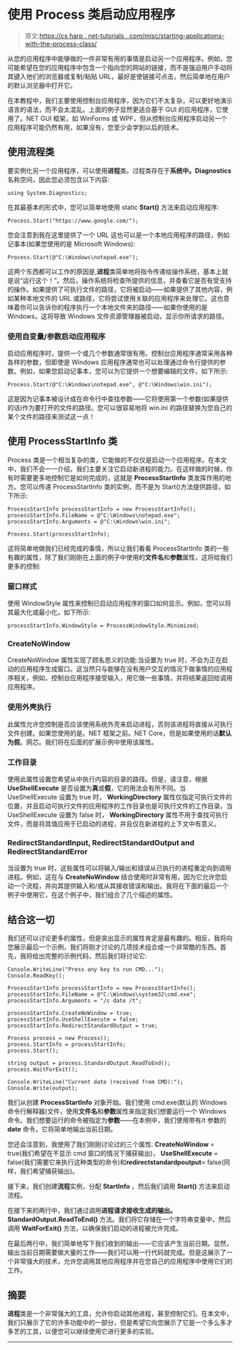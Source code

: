 # 使用 Process 类启动应用程序

> 原文:[https://cs harp . net-tutorials . com/misc/starting-applications-with-the-process-class/](https://csharp.net-tutorials.com/misc/starting-applications-with-the-process-class/)

从您的应用程序中能够做的一件非常有用的事情是启动另一个应用程序。例如，您可能希望在您的应用程序中包含一个指向您的网站的链接，而不是强迫用户手动将其键入他们的浏览器或复制/粘贴 URL，最好是使链接可点击，然后简单地在用户的默认浏览器中打开它。

在本教程中，我们主要使用控制台应用程序，因为它们不太复杂，可以更好地演示语言的语法，而不会太混乱。上面的例子显然更适合基于 GUI 的应用程序，它使用了。NET GUI 框架，如 WinForms 或 WPF，但从控制台应用程序启动另一个应用程序可能仍然有用，如果没有，您至少会学到以后的技术。

## 使用流程类

要实例化另一个应用程序，可以使用**进程**类。过程类存在于**系统中。Diagnostics** 名称空间，因此您必须包含以下内容:

```
using System.Diagnostics;
```

在其最基本的形式中，您可以简单地使用 static **Start()** 方法来启动应用程序:

<input type="hidden" name="IL_IN_ARTICLE">

```
Process.Start("https://www.google.com/");
```

您会注意到我在这里提供了一个 URL 这也可以是一个本地应用程序的路径，例如记事本(如果您使用的是 Microsoft Windows):

```
Process.Start(@"C:\Windows\notepad.exe");
```

这两个东西都可以工作的原因是,**进程**类简单地将指令传递给操作系统，基本上就是说“运行这个！”。然后，操作系统将检查所提供的信息，并查看它是否有受支持的操作。如果提供了可执行文件的路径，它将被启动——如果提供了其他内容，例如某种本地文件的 URL 或路径，它将尝试使用关联的应用程序来处理它。这也意味着你可以告诉你的程序执行一个本地文件夹的路径——如果你使用的是 Windows，这将导致 Windows 文件资源管理器被启动，显示你所请求的路径。

### 使用自变量/参数启动应用程序

启动应用程序时，提供一个或几个参数通常很有用。控制台应用程序通常采用各种各样的参数，但即使是 Windows 应用程序通常也可以处理通过命令行提供的参数。例如，如果您启动记事本，您可以为它提供一个想要编辑的文件，如下所示:

```
Process.Start(@"C:\Windows\notepad.exe", @"C:\Windows\win.ini");
```

这是因为记事本被设计成在命令行中查找参数——它将使用第一个参数(如果提供的话)作为要打开的文件的路径。您可以很容易地将 win.ini 的路径替换为您自己的某个文件的路径来测试这一点！

## 使用 ProcessStartInfo 类

Process 类是一个相当复杂的类，它能做的不仅仅是启动一个应用程序。在本文中，我们不会一一介绍，我们主要关注它启动新进程的能力。在这样做的时候，你有时需要更多地控制它是如何完成的，这就是 **ProcessStartInfo** 类发挥作用的地方。您可以传递 ProcessStartInfo 类的实例，而不是为 Start()方法提供路径，如下所示:

```
ProcessStartInfo processStartInfo = new ProcessStartInfo();
processStartInfo.FileName = @"C:\Windows\notepad.exe";
processStartInfo.Arguments = @"C:\Windows\win.ini";

Process.Start(processStartInfo);
```

这将简单地做我们已经完成的事情，所以让我们看看 ProcessStartInfo 类的一些有趣的属性，除了我们刚刚在上面的例子中使用的**文件名**和**参数**属性，这将给我们更多的控制:

### 窗口样式

使用 WindowStyle 属性来控制已启动应用程序的窗口如何显示。例如，您可以将其最大化或最小化，如下所示:

```
processStartInfo.WindowStyle = ProcessWindowStyle.Minimized;
```

### CreateNoWindow

CreateNoWindow 属性实现了顾名思义的功能:当设置为 true 时，不会为正在启动的应用程序生成窗口。这当然只与能够在没有用户交互的情况下做事情的应用程序相关，例如，控制台应用程序接受输入，用它做一些事情，并将结果返回给调用应用程序。

### 使用外壳执行

此属性允许您控制是否应该使用系统外壳来启动进程，否则该进程将直接从可执行文件创建。如果您使用的是。NET 框架之前。NET Core，但是如果使用的话**默认为假**。网芯。我们将在后面的扩展示例中使用该属性。

### 工作目录

使用此属性设置您希望从中执行内容的目录的路径。但是，请注意，根据 **UseShellExecute** 是否设置为**真**或**假**，它的用法会有所不同。当 UseShellExecute 设置为 true 时， **WorkingDirectory** 属性仅指定可执行文件的位置，并且启动可执行文件的应用程序的工作目录也是可执行文件的工作目录。当 UseShellExecute 设置为 false 时， **WorkingDirectory** 属性不用于查找可执行文件，而是将其值应用于已启动的进程，并且仅在新进程的上下文中有意义。

### RedirectStandardInput, RedirectStandardOutput and RedirectStandardError

当设置为 true 时，这些属性可以将输入/输出和错误从已执行的进程重定向到调用进程。例如，这在与 **CreateNoWindow** 结合使用时非常有用，因为它允许您启动一个流程，并向其提供输入和/或从其接收错误和输出。我将在下面的最后一个例子中使用它，在这个例子中，我们组合了几个描述的属性。

## 结合这一切

我们还可以讨论更多的属性，但是突出显示的属性肯定是最有趣的。相反，我将向您展示最后一个示例，我们将刚才讨论的几项技术组合成一个非常酷的东西。首先，我将给出完整的示例代码，然后我们将讨论它:

```
Console.WriteLine("Press any key to run CMD...");
Console.ReadKey();

ProcessStartInfo processStartInfo = new ProcessStartInfo();
processStartInfo.FileName = @"C:\Windows\system32\cmd.exe";
processStartInfo.Arguments = "/c date /t";

processStartInfo.CreateNoWindow = true;
processStartInfo.UseShellExecute = false;			
processStartInfo.RedirectStandardOutput = true;

Process process = new Process();
process.StartInfo = processStartInfo;
process.Start();

string output = process.StandardOutput.ReadToEnd();
process.WaitForExit();

Console.WriteLine("Current date (received from CMD):");
Console.Write(output);
```

我们从创建 **ProcessStartInfo** 对象开始。我们使用 cmd.exe(默认的 Windows 命令行解释器)文件，使用**文件名**和**参数**属性来指定我们想要运行一个 Windows 命令。我们想要运行的命令被指定为**参数**——在本例中，我们使用带有/t 参数的 **date** 命令，它将简单地输出当前日期。

您还会注意到，我使用了我们刚刚讨论过的三个属性: **CreateNoWindow** = true(我们希望在不显示 cmd 窗口的情况下捕获输出)， **UseShellExecute** = false(我们需要它来执行这种类型的命令)和**redirectstandardpoutput**= false(同样，我们希望捕获输出)。

接下来，我们创建**流程**实例，分配 **StartInfo** ，然后我们调用 **Start()** 方法来启动流程。

在接下来的两行中，我们通过调用**进程请求接收生成的输出。StandardOutput.ReadToEnd()** 方法。我们将它存储在一个字符串变量中，然后调用 **WaitForExit()** 方法，以确保我们启动的进程被允许完成。

在最后两行中，我们简单地写下我们收到的输出——它应该产生当前日期。显然，输出当前日期需要做大量的工作——我们可以用一行代码就完成。但是这展示了一个非常强大的技术，允许您调用其他应用程序并在您自己的应用程序中使用它们的工作。

## 摘要

**进程**类是一个非常强大的工具，允许你启动其他进程，甚至控制它们。在本文中，我们只展示了它的许多功能中的一部分，但是希望它向您展示了它是一个多么多才多艺的工具，以便您可以继续使用它进行更多的实验。

* * *